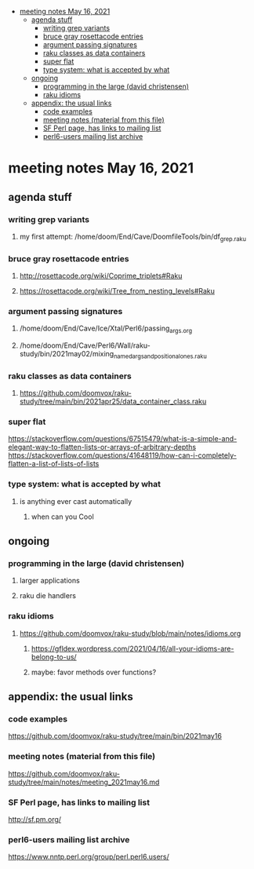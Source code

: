 - [meeting notes May 16, 2021](#org859df4f)
  - [agenda stuff](#org48c71de)
    - [writing grep variants](#orga0bebf6)
    - [bruce gray rosettacode entries](#orgcbfe804)
    - [argument passing signatures](#org235e2b8)
    - [raku classes as data containers](#orgd6ff4dc)
    - [super flat](#orgae34944)
    - [type system: what is accepted by what](#orge1f20c0)
  - [ongoing](#org0662b66)
    - [programming in the large (david christensen)](#org040b685)
    - [raku idioms](#org19eb057)
  - [appendix: the usual links](#org8d3712a)
    - [code examples](#org5764269)
    - [meeting notes (material from this file)](#org768a411)
    - [SF Perl page, has links to mailing list](#orgb82e0e0)
    - [perl6-users mailing list archive](#org6a5af49)


<a id="org859df4f"></a>

# meeting notes May 16, 2021


<a id="org48c71de"></a>

## agenda stuff


<a id="orga0bebf6"></a>

### writing grep variants

1.  my first attempt: /home/doom/End/Cave/DoomfileTools/bin/df<sub>grep.raku</sub>


<a id="orgcbfe804"></a>

### bruce gray rosettacode entries

1.  <http://rosettacode.org/wiki/Coprime_triplets#Raku>

2.  <https://rosettacode.org/wiki/Tree_from_nesting_levels#Raku>


<a id="org235e2b8"></a>

### argument passing signatures

1.  /home/doom/End/Cave/Ice/Xtal/Perl6/passing<sub>args.org</sub>

2.  /home/doom/End/Cave/Perl6/Wall/raku-study/bin/2021may02/mixing<sub>named</sub><sub>args</sub><sub>and</sub><sub>positional</sub><sub>ones.raku</sub>


<a id="orgd6ff4dc"></a>

### raku classes as data containers

1.  <https://github.com/doomvox/raku-study/tree/main/bin/2021apr25/data_container_class.raku>


<a id="orgae34944"></a>

### super flat

<https://stackoverflow.com/questions/67515479/what-is-a-simple-and-elegant-way-to-flatten-lists-or-arrays-of-arbitrary-depths> <https://stackoverflow.com/questions/41648119/how-can-i-completely-flatten-a-list-of-lists-of-lists>


<a id="orge1f20c0"></a>

### type system: what is accepted by what

1.  is anything ever cast automatically

    1.  when can you Cool


<a id="org0662b66"></a>

## ongoing


<a id="org040b685"></a>

### programming in the large (david christensen)

1.  larger applications

2.  raku die handlers


<a id="org19eb057"></a>

### raku idioms

1.  <https://github.com/doomvox/raku-study/blob/main/notes/idioms.org>

    1.  <https://gfldex.wordpress.com/2021/04/16/all-your-idioms-are-belong-to-us/>
    
    2.  maybe: favor methods over functions?


<a id="org8d3712a"></a>

## appendix: the usual links


<a id="org5764269"></a>

### code examples

<https://github.com/doomvox/raku-study/tree/main/bin/2021may16>


<a id="org768a411"></a>

### meeting notes (material from this file)

<https://github.com/doomvox/raku-study/tree/main/notes/meeting_2021may16.md>


<a id="orgb82e0e0"></a>

### SF Perl page, has links to mailing list

<http://sf.pm.org/>


<a id="org6a5af49"></a>

### perl6-users mailing list archive

<https://www.nntp.perl.org/group/perl.perl6.users/>
